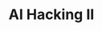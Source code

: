 ---
title: AI Hacking II
time_start: 2023-03-26T19:00:00.000Z
time_close: ""
week_number: 9
credit:
  - Anusha
featured: true
slides: Week 09_ AI Hacking II.pdf
recording: ""
tags:
  - AI
---